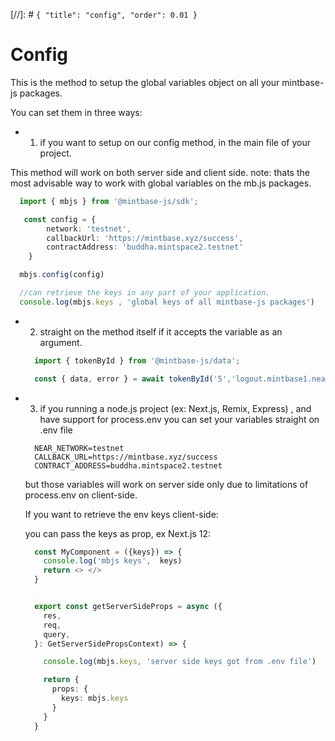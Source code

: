 [//]: # `{ "title": "config", "order": 0.01 }`
# Config

This is the method to setup the global variables object on all your mintbase-js packages.

You can set them in three ways:


- 1. if you want to setup on our config method, in the main file of your project. 

This method will work on both server side and client side.
note: thats the most advisable way to work with global variables on the mb.js packages.

  ```typescript
    import { mbjs } from '@mintbase-js/sdk';

     const config = {
          network: 'testnet',
          callbackUrl: 'https://mintbase.xyz/success',
          contractAddress: 'buddha.mintspace2.testnet'
      }

    mbjs.config(config)

    //can retrieve the keys in any part of your application.
    console.log(mbjs.keys , 'global keys of all mintbase-js packages')
  ```


- 2. straight on the method itself if it accepts the variable as an argument.

  ```typescript
    import { tokenById } from '@mintbase-js/data';

    const { data, error } = await tokenById('5','logout.mintbase1.near', 'mainnet');
  ```

- 3. if you running a node.js project (ex: Next.js, Remix, Express) , and have support for process.env you can set your variables straight on .env file

 

  ```
    NEAR_NETWORK=testnet
    CALLBACK_URL=https://mintbase.xyz/success
    CONTRACT_ADDRESS=buddha.mintspace2.testnet
  ```

  but those variables will work on server side only due to limitations of process.env on client-side.

  If you want to retrieve the env keys client-side:

  you can pass the keys as prop, ex Next.js 12:


  ```typescript
    const MyComponent = ({keys}) => {
      console.log('mbjs keys',  keys)
      return <> </>
    }


    export const getServerSideProps = async ({
      res,
      req,
      query,
    }: GetServerSidePropsContext) => {

      console.log(mbjs.keys, 'server side keys got from .env file')

      return {
        props: {
          keys: mbjs.keys
        }
      }
    }

  ```

